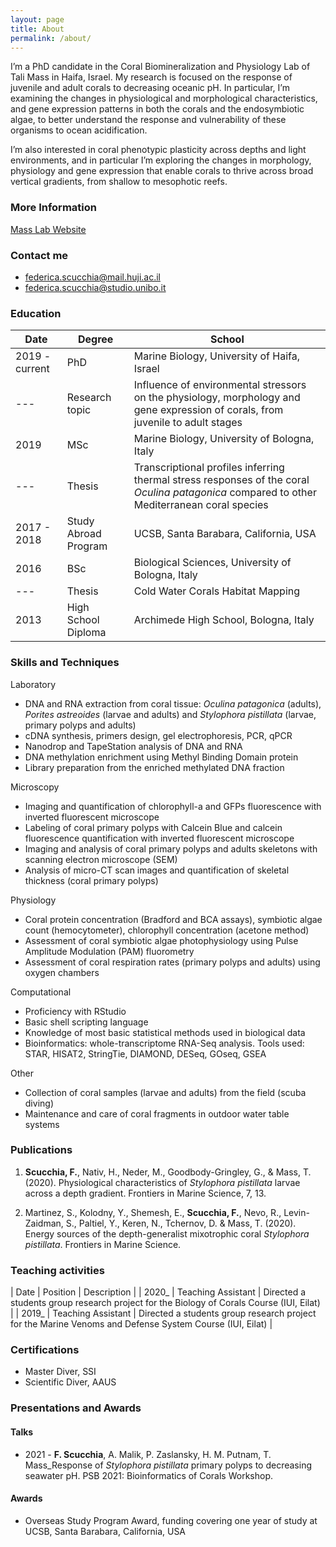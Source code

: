```yaml
---
layout: page
title: About
permalink: /about/
---
```


I’m a PhD candidate in the Coral Biomineralization and Physiology Lab of Tali Mass in Haifa, Israel.
My research is focused on the response of juvenile and adult corals to decreasing oceanic pH. In particular, I’m examining the changes in physiological and morphological characteristics,  and gene expression patterns in both the corals and the endosymbiotic algae, to better understand the response and vulnerability of these organisms to ocean acidification. 

I’m also interested in coral phenotypic plasticity across depths and light environments, and in particular I’m exploring the changes in morphology, physiology and gene expression that enable corals to thrive across broad vertical gradients, from shallow to mesophotic reefs.

### More Information

[Mass Lab Website](https://sites.google.com/marsci.haifa.ac.il/masslab/home?authuser=0/)  

### Contact me

- [federica.scucchia@mail.huji.ac.il](mailto:federica.scucchia@mail.huji.ac.il)
- [federica.scucchia@studio.unibo.it](mailto:federica.scucchia@studio.unibo.it)


### Education

| Date | Degree | School |
|--|--|--|
| 2019 - current | PhD | Marine Biology, University of Haifa, Israel |
|---| Research topic | Influence of environmental stressors on the physiology, morphology and gene expression of corals, from juvenile to adult stages |
| 2019 | MSc | Marine Biology, University of Bologna, Italy |
|---| Thesis | Transcriptional profiles inferring thermal stress responses of the coral _Oculina patagonica_ compared to other Mediterranean coral species |
| 2017 - 2018 | Study Abroad Program | UCSB, Santa Barabara, California, USA |
| 2016 | BSc | Biological Sciences, University of Bologna, Italy |
|---| Thesis | Cold Water Corals Habitat Mapping |
| 2013 | High School Diploma | Archimede High School, Bologna, Italy |


###  Skills and Techniques

Laboratory
- DNA and RNA extraction from coral tissue: _Oculina patagonica_ (adults), _Porites astreoides_ (larvae and adults) and _Stylophora pistillata_ (larvae, primary polyps and adults) 
- cDNA synthesis, primers design, gel electrophoresis, PCR, qPCR 
- Nanodrop and TapeStation analysis of DNA and RNA
- DNA methylation enrichment using Methyl Binding Domain protein
- Library preparation from the enriched methylated DNA fraction

Microscopy
- Imaging and quantification of chlorophyll-a and GFPs fluorescence with inverted fluorescent microscope
- Labeling of coral primary polyps with Calcein Blue and calcein fluorescence quantification with inverted fluorescent microscope
- Imaging and analysis of coral primary polyps and adults skeletons with scanning electron microscope (SEM)
- Analysis of micro-CT scan images and quantification of skeletal thickness (coral primary polyps)

Physiology
- Coral protein concentration (Bradford and BCA assays), symbiotic algae count (hemocytometer), chlorophyll concentration (acetone method)
- Assessment of coral symbiotic algae photophysiology using Pulse Amplitude Modulation (PAM) fluorometry
- Assessment of coral respiration rates (primary polyps and adults) using oxygen chambers 

Computational
- Proficiency with RStudio
- Basic shell scripting language
- Knowledge of most basic statistical methods used in biological data 
- Bioinformatics: whole-transcriptome RNA-Seq analysis. Tools used: STAR, HISAT2, StringTie, DIAMOND, DESeq, GOseq, GSEA

Other
- Collection of coral samples (larvae and adults) from the field (scuba diving)
- Maintenance and care of coral fragments in outdoor water table systems


### Publications

1. **Scucchia, F.**, Nativ, H., Neder, M., Goodbody-Gringley, G., & Mass, T. (2020). Physiological characteristics of _Stylophora pistillata_ larvae across a depth gradient. Frontiers in Marine Science, 7, 13.

2. Martinez, S., Kolodny, Y., Shemesh, E., **Scucchia, F.**, Nevo, R., Levin-Zaidman, S., Paltiel, Y., Keren, N., Tchernov, D. & Mass, T. (2020). Energy sources of the depth-generalist mixotrophic coral _Stylophora pistillata_. Frontiers in Marine Science.


### Teaching activities

 | Date | Position | Description |
 | 2020_ |  Teaching Assistant  | Directed a students group research project for the Biology of Corals Course (IUI, Eilat) |
 | 2019_ |  Teaching Assistant  | Directed a students group research project for the Marine Venoms and Defense System Course (IUI, Eilat) |

### Certifications

- Master Diver, SSI
- Scientific Diver, AAUS

### Presentations and Awards

#### Talks
- 2021 - **F. Scucchia**, A. Malik, P. Zaslansky, H. M. Putnam, T. Mass_Response of _Stylophora pistillata_ primary polyps to decreasing seawater pH. PSB 2021: Bioinformatics of Corals Workshop.

#### Awards
- Overseas Study Program Award, funding covering one year of study at UCSB, Santa Barabara, California, USA
